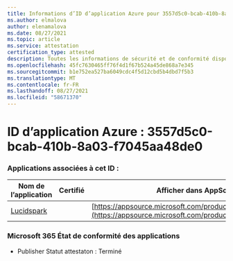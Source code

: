 ```yaml
---
title: Informations d’ID d’application Azure pour 3557d5c0-bcab-410b-8a03-f7045aa48de0
ms.author: elmalova
author: elenamalova
ms.date: 08/27/2021
ms.topic: article
ms.service: attestation
certification_type: attested
description: Toutes les informations de sécurité et de conformité disponibles pour 3557d5c0-bcab-410b-8a03-f7045aa48de0.
ms.openlocfilehash: 45fc7630465ff76f4d1f67b524a45de868a7e345
ms.sourcegitcommit: b1e752ea527ba6049cdc4f5d12cbd5b4dbd7f5b3
ms.translationtype: MT
ms.contentlocale: fr-FR
ms.lasthandoff: 08/27/2021
ms.locfileid: "58671370"
---
```

# <a name="azure-app-id-3557d5c0-bcab-410b-8a03-f7045aa48de0"></a>ID d’application Azure : 3557d5c0-bcab-410b-8a03-f7045aa48de0


### <a name="apps-associated-with-this-id"></a>Applications associées à cet ID :
| **Nom de l’application** | **Certifié** | **Afficher dans AppSource** |
|--------------|---------------|-----------------------|
| [Lucidspark](https://docs.microsoft.com/microsoft-365-app-certification/forward/WA200002583) |  | [https://appsource.microsoft.com/product/office/WA200002583](https://appsource.microsoft.com/product/office/WA200002583) |

### <a name="microsoft-365-app-compliance-status"></a>Microsoft 365 État de conformité des applications
- Publisher Statut attestaton : Terminé
